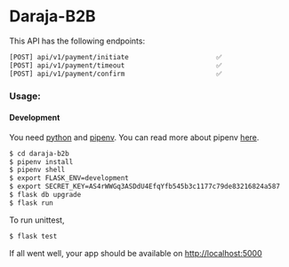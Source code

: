 # Daraja-B2B

This API has the following endpoints:

```bash
[POST] api/v1/payment/initiate                      ✅
[POST] api/v1/payment/timeout                       ✅
[POST] api/v1/payment/confirm                       ✅
````

### Usage:

#### Development

You need [python](https://www.python.org/downloads/) and [pipenv](https://pypi.org/project/pipenv/). You can read more about pipenv [here](https://pipenv.pypa.io/en/latest/).

```bash
$ cd daraja-b2b
$ pipenv install
$ pipenv shell
$ export FLASK_ENV=development
$ export SECRET_KEY=AS4rWWGq3ASDdU4EfqYfb545b3c1177c79de83216824a587
$ flask db upgrade
$ flask run
```

To run unittest,

```bash
$ flask test
```

If all went well, your app should be available on [http://localhost:5000](http://localhost:5000)